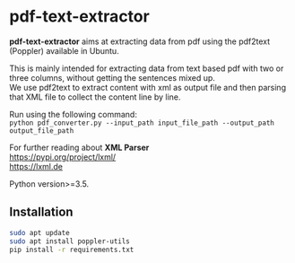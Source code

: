 # **pdf-text-extractor**<br>

**pdf-text-extractor** aims at extracting data from pdf using the pdf2text (Poppler) available in Ubuntu. 

This is mainly intended for extracting data from text based pdf with two or three columns, without getting the sentences mixed up.<br>
We use pdf2text to extract content with xml as output file and then parsing that XML file to collect the content line by line.<br>

Run using the following command:<br>
`python pdf_converter.py --input_path input_file_path --output_path output_file_path`
 
For further reading about **XML Parser**<br>
https://pypi.org/project/lxml/<br>
https://lxml.de<br>

Python version>=3.5.<br>

## Installation
~~~bash
sudo apt update
sudo apt install poppler-utils
pip install -r requirements.txt
~~~
